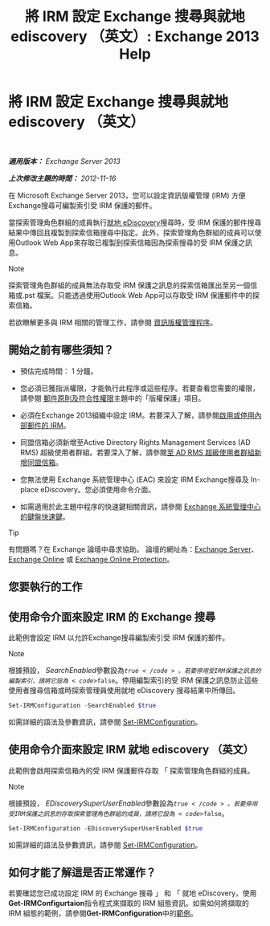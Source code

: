 ﻿---
title: '將 IRM 設定 Exchange 搜尋與就地 ediscovery （英文）: Exchange 2013 Help'
TOCTitle: 將 IRM 設定 Exchange 搜尋與就地 ediscovery （英文）
ms:assetid: d96790e9-93ad-4a56-b90f-2dbfa2f2073c
ms:mtpsurl: https://technet.microsoft.com/zh-tw/library/Gg588319(v=EXCHG.150)
ms:contentKeyID: 50474362
ms.date: 05/21/2018
mtps_version: v=EXCHG.150
ms.translationtype: MT
---

# 將 IRM 設定 Exchange 搜尋與就地 ediscovery （英文）

 

_**適用版本：** Exchange Server 2013_

_**上次修改主題的時間：** 2012-11-16_

在 Microsoft Exchange Server 2013，您可以設定資訊版權管理 (IRM) 方便Exchange搜尋可編製索引受 IRM 保護的郵件。

當探索管理角色群組的成員執行[就地 eDiscovery](https://docs.microsoft.com/zh-tw/exchange/security-and-compliance/in-place-ediscovery/in-place-ediscovery)搜尋時，受 IRM 保護的郵件搜尋結果中傳回且複製到探索信箱搜尋中指定。此外，探索管理角色群組的成員可以使用Outlook Web App來存取已複製到探索信箱因為探索搜尋的受 IRM 保護之訊息。


> [!NOTE]  
> 探索管理角色群組的成員無法存取受 IRM 保護之訊息的探索信箱匯出至另一個信箱或.pst 檔案。只能透過使用Outlook Web App可以存取受 IRM 保護郵件中的探索信箱。




若欲瞭解更多與 IRM 相關的管理工作，請參閱 [資訊版權管理程序](information-rights-management-procedures-exchange-2013-help.md)。

## 開始之前有哪些須知？

  - 預估完成時間： 1 分鐘。

  - 您必須已獲指派權限，才能執行此程序或這些程序。若要查看您需要的權限，請參閱 [郵件原則及符合性權限](messaging-policy-and-compliance-permissions-exchange-2013-help.md)主題中的「版權保護」項目。

  - 必須在Exchange 2013組織中設定 IRM。若要深入了解，請參閱[啟用或停用內部郵件的 IRM](enable-or-disable-irm-for-internal-messages-exchange-2013-help.md)。

  - 同盟信箱必須新增至Active Directory Rights Management Services (AD RMS) 超級使用者群組。若要深入了解，請參閱[至 AD RMS 超級使用者群組新增同盟信箱](add-the-federation-mailbox-to-the-ad-rms-super-users-group-exchange-2013-help.md)。

  - 您無法使用 Exchange 系統管理中心 (EAC) 來設定 IRM Exchange搜尋及 In-place eDiscovery。您必須使用命令介面。

  - 如需適用於此主題中程序的快速鍵相關資訊，請參閱 [Exchange 系統管理中心的鍵盤快速鍵](keyboard-shortcuts-in-the-exchange-admin-center-exchange-online-protection-help.md)。


> [!TIP]  
> 有問題嗎？在 Exchange 論壇中尋求協助。 論壇的網址為：<a href="https://go.microsoft.com/fwlink/p/?linkid=60612">Exchange Server</a>、 <a href="https://go.microsoft.com/fwlink/p/?linkid=267542">Exchange Online</a> 或 <a href="https://go.microsoft.com/fwlink/p/?linkid=285351">Exchange Online Protection</a>。




## 您要執行的工作

## 使用命令介面來設定 IRM 的 Exchange 搜尋

此範例會設定 IRM 以允許Exchange搜尋編製索引受 IRM 保護的郵件。


> [!NOTE]  
> 根據預設， <em>SearchEnabled</em>參數設為<code>$true</code>。若要停用受 IRM 保護之訊息的編製索引，請將它設為<code>$false</code>。停用編製索引的受 IRM 保護之訊息防止這些使用者搜尋信箱或時探索管理員使用就地 eDiscovery 搜尋結果中所傳回。




```powershell
Set-IRMConfiguration -SearchEnabled $true
```

如需詳細的語法及參數資訊，請參閱 [Set-IRMConfiguration](https://technet.microsoft.com/zh-tw/library/dd979792\(v=exchg.150\))。

## 使用命令介面來設定 IRM 就地 ediscovery （英文）

此範例會啟用探索信箱內的受 IRM 保護郵件存取 「 探索管理角色群組的成員。


> [!NOTE]  
> 根據預設， <em>EDiscoverySuperUserEnabled</em>參數設為<code>$true</code>。若要停用受 IRM 保護之訊息的存取探索管理角色群組的成員，請將它設為<code>$false</code>。




```powershell
Set-IRMConfiguration -EDiscoverySuperUserEnabled $true
```

如需詳細的語法及參數資訊，請參閱 [Set-IRMConfiguration](https://technet.microsoft.com/zh-tw/library/dd979792\(v=exchg.150\))。

## 如何才能了解這是否正常運作？

若要確認您已成功設定 IRM 的 Exchange 搜尋 」 和 「 就地 eDiscovery，使用**Get-IRMConfigurtaion**指令程式來擷取的 IRM 組態資訊。如需如何將擷取的 IRM 組態的範例，請參閱**Get-IRMConfiguration**中的[範例](https://technet.microsoft.com/zh-tw/e1821219-fe18-4642-a9c2-58eb0aadd61a\(exchg.150\)#examples)。

